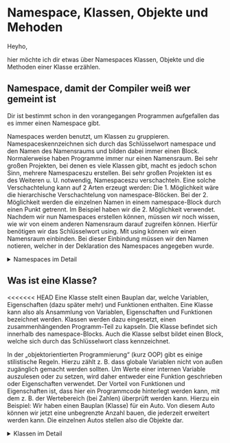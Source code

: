 # Namespace, Klassen, Objekte und Mehoden

Heyho,

hier möchte ich dir etwas über Namespaces Klassen, Objekte und die Methoden einer Klasse erzählen.

## Namespace, damit der Compiler weiß wer gemeint ist

Dir ist bestimmt schon in den vorangegangen Programmen aufgefallen das es immer einen Namespace gibt.

Namespaces werden benutzt, um Klassen zu gruppieren. Namespaceskennzeichnen sich durch das Schlüsselwort namespace und den Namen des Namensraums und bilden dabei immer einen Block.
Normalerweise haben Programme immer nur einen Namensraum. Bei sehr großen Projekten, bei denen es viele Klassen gibt, macht es jedoch schon Sinn, mehrere Namespaceszu erstellen. Bei sehr großen Projekten ist es des Weiteren u. U. notwendig, Namespaceszu verschachteln. Eine solche Verschachtelung kann auf 2 Arten erzeugt werden: Die 1. Möglichkeit wäre die hierarchische Verschachtelung von namespace-Blöcken. Bei der 2. Möglichkeit werden die einzelnen Namen in einem namespace-Block durch einen Punkt getrennt. Im Beispiel haben wir die 2. Möglichkeit verwendet.
Nachdem wir nun Namespaces erstellen können, müssen wir noch wissen, wie wir von einem anderen Namensraum darauf zugreifen können. Hierfür benötigen wir das Schlüsselwort using. Mit using können wir einen Namensraum einbinden. Bei dieser Einbindung müssen wir den Namen notieren, welcher in der Deklaration des Namespaces angegeben wurde.

<details close>
<<<<<<< HEAD

<summary>Namespaces im Detail </summary>

Namespaces werden verwendet, um einen " benannten Raum " bereitzustellen, in dem sich Ihre Anwendung befindet. Sie werden insbesondere verwendet, um dem C#-Compiler einen Kontext für alle benannten Informationen in Ihrem Programm bereitzustellen, wie z.B. Variablennamen. Ohne Namespaceswäre es beispielsweise nicht möglich, eine Klasse namens Console zu erstellen, da .NET bereits einen in seinem Systemnamensraum verwendet. Der Zweck von Namespaces ist es, dieses Problem zu lösen und Tausende von im .NET- Framework definierten Namen für Ihre Anwendungen freizugeben, zusammen mit der Tatsache, dass Ihre Anwendung keine Namen für andere Anwendungen belegt, wenn Ihre Anwendung in Verbindung mit einer anderen verwendet werden soll. Es existieren also Namespaces, um Mehrdeutigkeiten aufzulösen, die ein Compiler sonst nicht bewältigen könnte.
=======
 
<summary>Namespace? ist das Programm so dick</summary>
 
Namespaces werden verwendet, um einen " benannten Raum " bereitzustellen, in dem sich Ihre Anwendung befindet. Sie werden insbesondere verwendet, um dem C#-Compiler einen Kontext für alle benannten Informationen in Ihrem Programm bereitzustellen, wie z.B. Variablennamen. Ohne Namensräume wäre es beispielsweise nicht möglich, eine Klasse namens Console zu erstellen, da .NET bereits einen in seinem Systemnamensraum verwendet. Der Zweck von Namensräumen ist es, dieses Problem zu lösen und Tausende von im .NET- Framework definierten Namen für Ihre Anwendungen freizugeben, zusammen mit der Tatsache, dass Ihre Anwendung keine Namen für andere Anwendungen belegt, wenn Ihre Anwendung in Verbindung mit einer anderen verwendet werden soll. Es existieren also Namensräume, um Mehrdeutigkeiten aufzulösen, die ein Compiler sonst nicht bewältigen könnte.
>>>>>>> ed9d07c4af86e15e8f338aa441f5da6054d97a8d

Auf diese Weise lassen sich Namespaces leicht definieren:

```csharp
 namespace Meine Anwendung
 {
     // Der Inhalt, der sich im Namensraum MyApplication befinden soll, wird hier platziert.
 }
```

Es gibt eine ganze Hierarchie von Namespaces, die Ihnen vom .NET Framework zur Verfügung gestellt werden, wobei der System-Namespace normalerweise der bei weitem am häufigsten gesehene ist. Auf Daten in einem Namespace wird mit dem Operator . verwiesen, wie z.B.:

```csharp
 System.Console.WriteLine("Hallo, Welt!");
```

Dadurch wird die Methode WriteLine aufgerufen, die ein Mitglied der Klasse Console innerhalb des System-Namespace ist.

Durch die Verwendung des Schlüsselwortes using teilen Sie dem Compiler explizit mit, dass Sie einen bestimmten Namensraum in Ihrem Programm verwenden werden. Da der Compiler das dann wissen würde, ist es nicht mehr erforderlich, dass Sie den/die Namensraumnamen für solche deklarierten Namespaceseingeben, da Sie ihm gesagt haben, in welchen Namespacesn er suchen soll, wenn er die Daten in Ihrer Anwendung nicht finden konnte.

Das sieht dann so aus:

```csharp
using System;
 
 namespace Meine Anwendung
 {
   class MyClass
   {
     void ShowGruß()
     {
         Console.WriteLine("Hello, World!"); // Beachten Sie, dass das System nun nicht mehr benötigt wird.
     }
   }
 }
```

Namespaces sind global, so dass ein Namespace in einer C#-Quelldatei und ein weiterer mit dem gleichen Namen in einer anderen Quelldatei dazu führt, dass der Compiler die verschiedenen benannten Informationen in diesen beiden Quelldateien so behandelt, als befänden sie sich im gleichen Namespace.

</details>

## Was ist eine Klasse?

<<<<<<< HEAD
Eine Klasse stellt einen Bauplan dar, welche Variablen, Eigenschaften (dazu später mehr) und Funktionen enthalten. Eine Klasse kann also als Ansammlung von Variablen, Eigenschaften und Funktionen bezeichnet werden. Klassen werden dazu eingesetzt, einen zusammenhängenden Programm-Teil zu kapseln. Die Klasse befindet sich innerhalb des namespace-Blocks. Auch die Klasse selbst bildet einen Block, welche sich durch das Schlüsselwort class kennzeichnet.

In der „objektorientierten Programmierung“ (kurz OOP) gibt es einige stilistische Regeln. Hierzu zählt z. B. dass globale Variablen nicht von außen zugänglich gemacht werden sollten. Um Werte einer internen Variable auszulesen oder zu setzen, wird daher entweder eine Funktion geschrieben oder Eigenschaften verwendet. Der Vorteil von Funktionen und Eigenschaften ist, dass hier ein Programmcode hinterlegt werden kann, mit dem z. B. der Wertebereich (bei Zahlen) überprüft werden kann.
Hierzu ein Beispiel: Wir haben einen Bauplan (Klasse) für ein Auto. Von diesem Auto können wir jetzt eine unbegrenzte Anzahl bauen, die jederzeit erweitert werden kann. Die einzelnen Autos stellen also die Objekte dar.

<details close>

<summary>Klassen im Detail </summary>
=======
<details close>
 
<summary>Klassen? wasn das</summary>
>>>>>>> ed9d07c4af86e15e8f338aa441f5da6054d97a8d

Wie in anderen objektorientierten Programmiersprachen ist die Funktionalität eines C#-Programms in einer oder mehreren Klassen implementiert. Die Methoden und Eigenschaften einer Klasse enthalten den Code, der das Verhalten der Klasse definiert.

C#-Klassen unterstützen das Verstecken von Informationen, indem sie Funktionalität in Eigenschaften und Methoden kapseln und verschiedene Arten von Polymorphismus aktivieren, einschließlich der Subtypisierung von Polymorphismus durch Vererbung und parametrischem Polymorphismus durch Generika.

Es können mehrere Arten von C#-Klassen definiert werden, darunter Instanzklassen (instanziierbare Standardklassen), statische Klassen und Strukturen.

### Aufbau einer Klasse

Klassen werden über das Schlüsselwort

```csharp
class
```

definiert, gefolgt von einem Bezeichner, der die Klasse benennt. Instanzen der Klasse können dann mit dem Schlüsselwort

```csharp
new
```

und dem Namen der Klasse angelegt werden.

Der folgende Code definiert eine Klasse namens employee mit den Eigenschaften Name und Alter und mit den leeren Methoden GetPayCheck() und Work(). Es definiert auch eine Sample-Klasse, die die employee-Klasse instanziiert und verwendet:

```csharp
public class Employee
{
    private int _Age;
    private string _Name;

    public int Age
    {
        get { return _Age; }
        set { _Age = value; }
    }

    public string Name
    {
        get { return _Name; }
        set { _Name = value; }
    }

    public void GetPayCheck()
    {
    }

    public void Work()
    {
    }
}

public class Sample
{
    public static void Main()
    {
        Employee marissa = new Employee();

        marissa.Work();
        marissa.GetPayCheck();
    }
}
```

### Methoden

C#-Methoden sind Klassenmitglieder, die Code enthalten. Sie können einen Rückgabewert und eine Liste von Parametern sowie eine generische Typdeklaration enthalten. Methoden können wie Felder statisch (zugeordnet und über die Klasse angesprochen) oder instanziiert (zugeordnet und angesprochen durch eine Objektinstanz der Klassenmethoden sowie eine generische Typdeklaration) sein.

Ab C# 4.0 ist es möglich, dass eine Methode optionale Parameter mit Standardwerten hat, wie Benutzer von C++ bereits wissen. Zum Beispiel die Methode

```csharp
void Inkrement(ref int x, int dx = 1)
```

kann nur mit einem Parameter aufgerufen werden, da der zweite Parameter dx auf einen Standardwert initialisiert wird.

### Konstrukteure von Klassen

Die Konstruktoren einer Klasse steuern ihre Initialisierung. Der Code eines Konstruktors wird ausgeführt, um eine Instanz der Klasse zu initialisieren, wenn ein Programm ein neues Objekt vom Typ der Klasse anfordert. Konstruktoren setzen oft Eigenschaften ihrer Klassen, aber sie sind nicht darauf beschränkt.

Wie andere Methoden auch, kann ein Konstruktor Parameter haben. Um ein Objekt mit ein Constructor mit Parametern zu erstellen, akzeptiert der neue Befehl Parameter. Der folgende Code definiert und instanziiert mehrere Objekte der Klasse employee, einmal mit dem Konstruktor ohne Parameter und einmal mit der Version mit einem Parameter:

```csharp
public class Employee
{
    public Employee()
    {
        System.Console.WriteLine("Constructed without parameters");
    }

    public Employee(string strText)
    {
        System.Console.WriteLine(strText);
    }
}

public class Sample
{
    public static void Main()
    {
        System.Console.WriteLine("Start");
        Employee Alfred = new Employee();
        Employee Billy  = new Employee("Parameter for construction");
        System.Console.WriteLine("End");
    }
```

Constructors können sich gegenseitig anrufen:

```csharp
public class Employee
{
    public Employee(string strText, int iNumber)
    {
        ...
    }
    
    public Employee(string strText)
        : this(strText, 1234) // calls the above constructor with user-specified text and the default number
    { }
    
    public Employee()
        : this("default text") // calls the above constructor with the default text
    { }
}
```

</details>

## Objekte

Von Objekten spricht man, wenn eine Variable einer Klasse initialisiert wird. Um eine Variable einer Klasse zu initialisieren, benötigen wir das Schlüsselwort new, den Klassennamen und runde Klammern (direkt hinter dem Klassennamen, also wie bei einer Funktion). Die Anzahl der Objektinitialisierungen unserer Klasse ist unbegrenzt, somit können wir mehrere Objekt erzeugen, benötigen jedoch immer nur eine Klasse.

### Objekteigenschaften

Objekteigenschaften (oder auch nur Eigenschaften) sind „bessere“ Variablen, hinter welchen ein Programmcode hinterlegt werden kann (also wie bei Funktionen). Eigenschaften sehen von der Deklaration ähnlich wie Variablen aus, bilden jedoch immer einen Block.

Bei einfachen Eigenschaften (ohne Werte-Prüfung oder anderen Programmcode) müssen innerhalb des Blocks die Schlüsselwörter get und set mit jeweils einem Semikolon am Ende notiert werden. Dadurch entspricht die Eigenschaft eigentlich einer Variablen. Trotzdem sollten Sie immer Eigenschaften anstatt Variablen verwenden, wenn der Wert von „außen“ (also von außerhalb der Klasse) zugänglich sein soll.

Die komplexeren Eigenschaften besitzen einen Programmcode, welche zur Überprüfung des Wertes genutzt werden kann. Natürlich könnten auch andere Aktionen ausgeführt werden, wie z. B. der Aufruf einer internen Funktion o. Ä.. Bei den komplexeren Eigenschaften bilden die get- und set-Schlüsselwörter eigene Blöcke. Innerhalb des get-Blocks muss ein Wert durch return zurückgegeben werden. Im set-Block dagegen kann der Wert z. B. in einer internen Variablen gespeichert werden. Um auf den „übergebenen“ oder zu setzenden Wert zuzugreifen, nutzen wir das Schlüsselwort value. Wie wir also sehen können, ist bei den komplexeren Eigenschaften immer eine interne Variable von Nöten, wenn der Wert intern gespeichert werden soll. Der Variablenname besteht dabei oft aus einem Unterstrich und dem Eigenschaftsnamen.

Stellen wir uns einmal vor, was wir mit solchen Eigenschaften alles machen können und wie wir diese adaptieren können. Es ist z. B. möglich, den set-Block wegzulassen: Dadurch können wir das Setzen eines Wertes unterbinden. Um das Setzen innerhalb der Klasse zuzulassen, jedoch von außen zu unterbinden.
